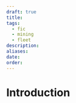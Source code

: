 ```yaml
---
draft: true
title: 
tags:
  - fic
  - mining
  - fleet
description: 
aliases: 
date: 
order:
---
```

# Introduction